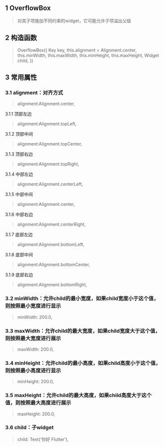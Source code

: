 ## **1 OverflowBox**
> 对其子项施加不同约束的widget，它可能允许子项溢出父级

## **2 构造函数** 
> OverflowBox({
>     Key key,
>     this.alignment = Alignment.center,
>     this.minWidth,
>     this.maxWidth,
>     this.minHeight,
>     this.maxHeight,
>     Widget child,
> })

## **3 常用属性** 
### **3.1 alignment：对齐方式**
> alignment:Alignment.center,

3.1.1 顶部左边
> alignment:Alignment.topLeft,

3.1.2 顶部中间
> alignment:Alignment.topCenter,

3.1.3 顶部右边
> alignment:Alignment.topRight,

3.1.4 中部左边
> alignment:Alignment.centerLeft,

3.1.5 中部中间
> alignment:Alignment.center,

3.1.6 中部右边
> alignment:Alignment.centerRight,

3.1.7 底部左边
> alignment:Alignment.bottomLeft,

3.1.8 底部中间
> alignment:Alignment.bottomCenter,

3.1.9 底部右边
> alignment:Alignment.bottomRight,

### **3.2 minWidth：允许child的最小宽度，如果child宽度小于这个值，则按照最小宽度进行显示**
> minWidth: 200.0,

### **3.3 maxWidth：允许child的最大宽度，如果child宽度大于这个值，则按照最大宽度进行展示**
> maxWidth: 200.0,

### **3.4 minHeight：允许child的最小高度，如果child高度小于这个值，则按照最小高度进行显示**
> minHeight: 200.0,

### **3.5 maxHeight：允许child的最大高度，如果child高度大于这个值，则按照最大高度进行展示**
> maxHeight: 200.0,

### **3.6 child：子widget**
> child: Text('你好 Flutter'),
